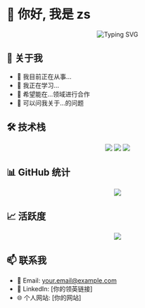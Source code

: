 # 👋 你好, 我是 zs

<div align="center">
    <img src="https://readme-typing-svg.herokuapp.com?font=Fira+Code&pause=1000&width=435&lines=热爱编程,热爱生活!" alt="Typing SVG" />
</div>

## 🤝 关于我

- 🔭 我目前正在从事...
- 🌱 我正在学习...
- 👯 希望能在...领域进行合作
- 💬 可以问我关于...的问题

## 🛠️ 技术栈

<div align="center">
    <img src="https://img.shields.io/badge/-JavaScript-F7DF1E?style=flat-square&logo=javascript&logoColor=black" />
    <img src="https://img.shields.io/badge/-Python-3776AB?style=flat-square&logo=Python&logoColor=white" />
    <img src="https://img.shields.io/badge/-React-61DAFB?style=flat-square&logo=react&logoColor=black" />
    <!-- 添加更多你熟悉的技术 -->
</div>

## 📊 GitHub 统计

<div align="center">
    <img src="https://github-readme-stats.vercel.app/api?username=你的用户名&show_icons=true&theme=radical" />
</div>

## 📈 活跃度

<div align="center">
    <img src="https://github-readme-streak-stats.herokuapp.com/?user=你的用户名&theme=radical" />
</div>

## 📫 联系我

- 📧 Email: your.email@example.com
- 💼 LinkedIn: [你的领英链接]
- 🌐 个人网站: [你的网站]

</div>

